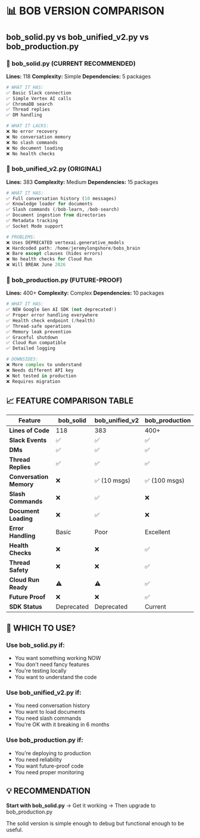 # 📊 BOB VERSION COMPARISON

## bob_solid.py vs bob_unified_v2.py vs bob_production.py

### 🎯 **bob_solid.py** (CURRENT RECOMMENDED)
**Lines:** 118
**Complexity:** Simple
**Dependencies:** 5 packages

```python
# WHAT IT HAS:
✅ Basic Slack connection
✅ Simple Vertex AI calls
✅ ChromaDB search
✅ Thread replies
✅ DM handling

# WHAT IT LACKS:
❌ No error recovery
❌ No conversation memory
❌ No slash commands
❌ No document loading
❌ No health checks
```

### 🔧 **bob_unified_v2.py** (ORIGINAL)
**Lines:** 383
**Complexity:** Medium
**Dependencies:** 15 packages

```python
# WHAT IT HAS:
✅ Full conversation history (10 messages)
✅ Knowledge loader for documents
✅ Slash commands (/bob-learn, /bob-search)
✅ Document ingestion from directories
✅ Metadata tracking
✅ Socket Mode support

# PROBLEMS:
❌ Uses DEPRECATED vertexai.generative_models
❌ Hardcoded path: /home/jeremylongshore/bobs_brain
❌ Bare except clauses (hides errors)
❌ No health checks for Cloud Run
❌ Will BREAK June 2026
```

### 🚀 **bob_production.py** (FUTURE-PROOF)
**Lines:** 400+
**Complexity:** Complex
**Dependencies:** 10 packages

```python
# WHAT IT HAS:
✅ NEW Google Gen AI SDK (not deprecated!)
✅ Proper error handling everywhere
✅ Health check endpoint (/health)
✅ Thread-safe operations
✅ Memory leak prevention
✅ Graceful shutdown
✅ Cloud Run compatible
✅ Detailed logging

# DOWNSIDES:
❌ More complex to understand
❌ Needs different API key
❌ Not tested in production
❌ Requires migration
```

## 📈 FEATURE COMPARISON TABLE

| Feature | bob_solid | bob_unified_v2 | bob_production |
|---------|-----------|----------------|----------------|
| **Lines of Code** | 118 | 383 | 400+ |
| **Slack Events** | ✅ | ✅ | ✅ |
| **DMs** | ✅ | ✅ | ✅ |
| **Thread Replies** | ✅ | ✅ | ✅ |
| **Conversation Memory** | ❌ | ✅ (10 msgs) | ✅ (100 msgs) |
| **Slash Commands** | ❌ | ✅ | ❌ |
| **Document Loading** | ❌ | ✅ | ❌ |
| **Error Handling** | Basic | Poor | Excellent |
| **Health Checks** | ❌ | ❌ | ✅ |
| **Thread Safety** | ❌ | ❌ | ✅ |
| **Cloud Run Ready** | ⚠️ | ⚠️ | ✅ |
| **Future Proof** | ❌ | ❌ | ✅ |
| **SDK Status** | Deprecated | Deprecated | Current |

## 🎯 WHICH TO USE?

### Use **bob_solid.py** if:
- You want something working NOW
- You don't need fancy features
- You're testing locally
- You want to understand the code

### Use **bob_unified_v2.py** if:
- You need conversation history
- You want to load documents
- You need slash commands
- You're OK with it breaking in 6 months

### Use **bob_production.py** if:
- You're deploying to production
- You need reliability
- You want future-proof code
- You need proper monitoring

## 💡 RECOMMENDATION

**Start with bob_solid.py** → Get it working → Then upgrade to bob_production.py

The solid version is simple enough to debug but functional enough to be useful.